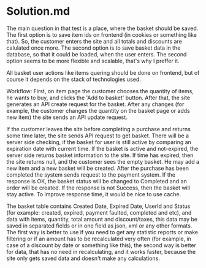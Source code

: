 # Solution.md
The main question in that test is a place, where the basket should be saved. The first option is to save item ids on frontend (in cookies or something like that). So, the customer enters the site and all totals and discounts are calulated once more. The second option is to save basket data in the database, so that it could be loaded, when the user enters.
The second option seems to be more flexible and scalable, that's why I preffer it. 

All basket user actions like items quering should be done on frontend, but of course it depends on the stack of technologies used.



Workflow: 
First, on item page the customer chooses the quantity of items, he wants to buy, and clicks the 'Add to basket' button. After that, the site generates an API create request for the basket. After any changes (for example, the customer changes the quantity on the basket page or adds new item) the site sends an API update request. 

If the customer leaves the site before completing a purchase and returns some time later, the site sends API request to get basket. There will be a server side checking, if the basket for user is still active by comparing an expiration date with current time. If the basket is active and not-expired, the server side returns basket information to the site. If time has expired, then the site returns null, and the customer sees the empty basket. He may add a new item and a new basket will be created. 
After the purchase has been completed the system sends request to the payment system. If the response is OK, the basket status will be changed to Completed and an order will be created. If the response is not Success, then the basket will stay active.
To improve response time, it would be nice to use cache. 

The basket table contains Created Date, Expired Date, UserId and Status (for example: created, expired, payment faulted, completed and etc), and data with items, quantity, total amount and discount/taxes, this data may be saved in separated fields or in one field as json, xml or any other formats. The first way is better to use if you need to get any statistic reports or make filtering or if an amount has to be recalculated very often (for example, in case of a discount by date or something like this), the second way is better for data, that has no need in recalculating, and it works faster, because the site only gets saved data and doesn't make any calculations.

